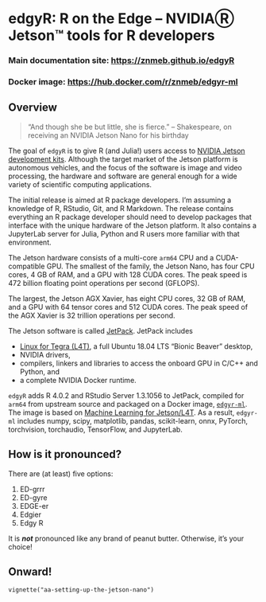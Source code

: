 edgyR: R on the Edge – NVIDIAⓇ Jetson™ tools for R developers
================

### Main documentation site: <https://znmeb.github.io/edgyR>

### Docker image: <https://hub.docker.com/r/znmeb/edgyr-ml>

## Overview

> “And though she be but little, she is fierce.” – Shakespeare, on
> receiving an NVIDIA Jetson Nano for his birthday

The goal of `edgyR` is to give R (and Julia\!) users access to [NVIDIA
Jetson development
kits](https://developer.nvidia.com/embedded/develop/hardware). Although
the target market of the Jetson platform is autonomous vehicles, and the
focus of the software is image and video processing, the hardware and
software are general enough for a wide variety of scientific computing
applications.

The initial release is aimed at R package developers. I’m assuming a
knowledge of R, RStudio, Git, and R Markdown. The release contains
everything an R package developer should need to develop packages that
interface with the unique hardware of the Jetson platform. It also
contains a JupyterLab server for Julia, Python and R users more familiar
with that environment.

The Jetson hardware consists of a multi-core `arm64` CPU and a
CUDA-compatible GPU. The smallest of the family, the Jetson Nano, has
four CPU cores, 4 GB of RAM, and a GPU with 128 CUDA cores. The peak
speed is 472 billion floating point operations per second (GFLOPS).

The largest, the Jetson AGX Xavier, has eight CPU cores, 32 GB of RAM,
and a GPU with 64 tensor cores and 512 CUDA cores. The peak speed of the
AGX Xavier is 32 trillion operations per second.

The Jetson software is called
[JetPack](https://developer.nvidia.com/embedded/jetpack). JetPack
includes

  - [Linux for Tegra
    (L4T)](https://developer.nvidia.com/embedded/linux-tegra), a full
    Ubuntu 18.04 LTS “Bionic Beaver” desktop,
  - NVIDIA drivers,
  - compilers, linkers and libraries to access the onboard GPU in C/C++
    and Python, and
  - a complete NVIDIA Docker runtime.

`edgyR` adds R 4.0.2 and RStudio Server 1.3.1056 to JetPack, compiled
for `arm64` from upstream source and packaged on a Docker image,
[`edgyr-ml`](https://hub.docker.com/r/znmeb/edgyr-ml). The image is
based on [Machine Learning for
Jetson/L4T](https://ngc.nvidia.com/catalog/containers/nvidia:l4t-ml). As
a result, `edgyr-ml` includes numpy, scipy, matplotlib, pandas,
scikit-learn, onnx, PyTorch, torchvision, torchaudio, TensorFlow, and
JupyterLab.

## How is it pronounced?

There are (at least) five options:

1.  ED-grrr
2.  ED-gyre
3.  EDGE-er
4.  Edgier
5.  Edgy R

It is ***not*** pronounced like any brand of peanut butter. Otherwise,
it’s your choice\!

## Onward\!

`vignette("aa-setting-up-the-jetson-nano")`
